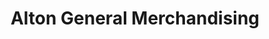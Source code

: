 ---
title: "Alton General Merchandising"
url: /puerto-princesa/alton-general-merchandising/
shop: hardware
---